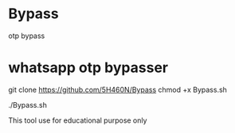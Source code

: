 # Bypass
otp bypass
# whatsapp otp bypasser

git clone https://github.com/5H460N/Bypass
chmod +x Bypass.sh

./Bypass.sh

This tool use for educational purpose only
